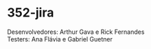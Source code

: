# 352-jira
Desenvolvedores: Arthur Gava e Rick Fernandes <br>
Testers: Ana Flávia e Gabriel Guetner
